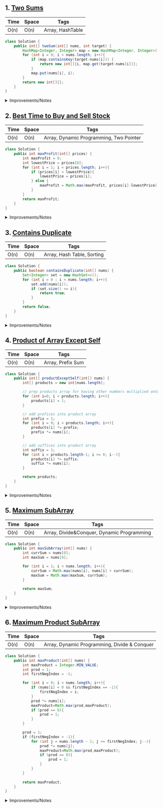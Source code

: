## 1. [Two Sums](https://leetcode.com/problems/two-sum/)

| Time    | Space    | Tags           |
|-------- | -------- | -------------- |
| O(n) | O(n) | Array, HashTable |

```java
class Solution {
    public int[] twoSum(int[] nums, int target) {
        HashMap<Integer, Integer> map = new HashMap<Integer, Integer>();
        for (int i = 0; i < nums.length; i++){
            if (map.containsKey(target-nums[i])) {
                return new int[]{i, map.get(target-nums[i])};
            }
            map.put(nums[i], i);
        }
        return new int[]{};
    }
}
```

<details>
<summary>Improvements/Notes</summary>
<br>
Video
- [video explanation](https://www.youtube.com/watch?v=BoHO04xVeU0)

Improvements
- could be helpful to sort the input array first and then find the indices. this would work if we had a lot of different targets but the same input array everytime.
- could use brute force if memory is a problem (not necessarily iterating through the array twice, but maybe using the contains method). 
- this is pretty hard to understand just from the code. could add descriptive comments or code ?

04/28/24 - after Maximum subarray problem
- is there a dp subproblem here? no i don't think so. you're looking for one particular target in the whole array. you can't break up that array now.
    
</details>

## 2. [Best Time to Buy and Sell Stock](https://leetcode.com/problems/best-time-to-buy-and-sell-stock/)
| Time    | Space    | Tags           |
|-------- | -------- | -------------- |
| O(n) | O(n) | Array, Dynamic Programming, Two Pointer |

```java
class Solution {
    public int maxProfit(int[] prices) {
        int maxProfit = 0;
        int lowestPrice = prices[0];
        for (int i = 1; i < prices.length; i++){
            if (prices[i] < lowestPrice){
                lowestPrice = prices[i];
            } else {
                maxProfit = Math.max(maxProfit, prices[i]-lowestPrice);
            }
        }
        return maxProfit;
    }
}
```

<details>
<summary>Improvements/Notes</summary>
<br>
[Video Explanation](https://www.youtube.com/watch?v=1pkOgXD63yU)

Background 
    - you need to find the lowest number and the highest number in the array such that the lowest number is to the left of the highest number.
    - this is a specific target, you don't need to iterate through the array twice
    - you iterate left to right in the array, starting from the second element (assuming your first element is the lowest)
    - if your new element is smaller than the lowest, replace it
    - otherwise check if your new maxprofit is bigger than your odl max profit and replace if necessary. 

Improvements
- edge cases maybe? look up how to improve this?
- why is this dynamic programming? we didn't really brute force every solution did we?
- 04/28/24 - after Maximum subarray problem
   - is there a dp subproblem here? yes, i think the use of max here to compare between the existing max profit and the new potential profit shows you're creating multiple solutions to the same problem and comparing them for the optimal one. 
</details>


## 3. [Contains Duplicate](https://leetcode.com/problems/contains-duplicate/)
| Time    | Space    | Tags           |
|-------- | -------- | -------------- |
| O(n) | O(n) | Array, Hash Table, Sorting |

```java
class Solution {
    public boolean containsDuplicate(int[] nums) {
        Set<Integer> set = new HashSet<>();
        for (int i = 0 ; i < nums.length; i++){
            set.add(nums[i]);
            if (set.size() <= i){
                return true;
            }
        }
        return false;
    }
}
```

<details>
<summary>Improvements/Notes</summary>
<br>
Improvements
- you can sort the array first if your solution requires less memory
- you can use a hashtable if you need to keep track of exactly how many occurrences came up
- brute force, not exactly sure why youd' need this. maybe if time complexity wasn't a big deal, space complexity was a big deal and you needed easily understandable code. 
</details>

## 4. [Product of Array Except Self](https://leetcode.com/problems/product-of-array-except-self/)
| Time    | Space    | Tags           |
|-------- | -------- | -------------- |
| O(n) | O(n) | Array, Prefix Sum |
```java
class Solution {
    public int[] productExceptSelf(int[] nums) {
        int[] products = new int[nums.length];

        // prep products array for having other numbers multiplied onto it
        for (int i=0; i < products.length; i++){
            products[i] = 1;
        }

        // add prefices into product array
        int prefix = 1;       
        for (int i = 0; i < products.length; i++){
            products[i] *= prefix;
            prefix *= nums[i];
        }

        // add suffices into product array
        int suffix = 1;
        for (int i = products.length-1; i >= 0; i--){
            products[i] *= suffix;
            suffix *= nums[i];
        } 

        return products;
    }
}
```
<details>
<summary>Improvements/Notes</summary>
<br>
Improvements
    - the separate initialization of the prefix and suffix makes the code run slower, but it makes the code more readable so i left it in. 
    - if you want easier to understand code and don't have problems with space complexity, you could have 2 arrays - one for prefix, one for suffix. 
    - if you could remove the zero from your input set, you could likely just find the product once and then divide by each nums[i] - this would make the runtime O(2n) instead of O(3n)
    04/28/24
    - i don't think this is dp because there's exactly one solution, you don't have to compute multiple potential solutions and compare them. 
    - i would not classify this as 2 pointer problem, because the pointers always point to the same 2 indices (one before, and one after). in a 2 pointer problem, I'm assuming the pointers should move based on the comparison between various potential solutions. 
</details>

## 5. [Maximum SubArray](https://leetcode.com/problems/maximum-subarray/)
| Time    | Space    | Tags           |
|-------- | -------- | -------------- |
| O(n) | O(n) | Array, Divide&Conquer, Dynamic Programming |
```java
class Solution {
    public int maxSubArray(int[] nums) {
        int currSum = nums[0];
        int maxSum = nums[0];

        for (int i = 1; i < nums.length; i++){
            currSum = Math.max(nums[i], nums[i] + currSum);
            maxSum = Math.max(maxSum, currSum);
        }
        
        return maxSum;
    }
}
```
<details>
<summary>Improvements/Notes</summary>
<br>
Improvements
    - need to watch video on this: [Max Contiguous Subarray Sum - Cubic Time To Kadane's Algorithm ("Maximum Subarray" on LeetCode)](https://www.youtube.com/watch?v=2MmGzdiKR9Y&pp=ygUqbWF4aW11bSBzdWJhcnJheSBsZWV0Y29kZSBiYWNrIHRvIGJhY2sgc3dl)
        - you're dealing with DP when you need to break up a problem into the same type of subproblems (so that you don't repeat your work - you can think about the idea that if you can use recursion to solve this problem, you can use DP) ?? very shaky on this explanation
        - strong takeaway: in this problem, you can identify the subproblem that gets repeated - you need to find the contiguous subarray with max sum in every array in your problem. if your original array had 8 elements, you need to find this max sum contiguous subarray for subarray[0:0], subarray[0:1], subarray[0:2], subarray[0:3]... subarray[0:8]. you only add on the previous sub array max sum to your new subarray sum if its non negative (has to make your current sum bigger.
        - strong takeaway: both in this explanation and in the other explanations, it seems important to start with the most inefficient solution in interviews and work your way up to the efficient solution. maybe you don't code each solution. you just explain it. 
        - array problems usually should have an O(n) solution. look for it.
    - what would you do if they needed you to actually return the array? hashmap? between each sum and the array it's made up of.

Notes
    - this would be a 2 pointer solution i think if we had to keep track of the arrays. 
</details>

## 6. [Maximum Product SubArray](https://leetcode.com/problems/maximum-product-subarray/description/)
| Time    | Space    | Tags           |
|-------- | -------- | -------------- |
| O(n) | O(n) | Array, Dynamic Programming, Divide & Conquer|
```java
class Solution {
    public int maxProduct(int[] nums) {
        int maxProduct = Integer.MIN_VALUE;
        int prod = 1;
        int firstNegIndex = -1;

        for (int i = 0; i < nums.length; i++){
            if (nums[i] < 0 && firstNegIndex == -1){
                firstNegIndex = i;
            }
            prod *= nums[i];
            maxProduct=Math.max(prod,maxProduct);
            if (prod == 0){
                prod = 1;
            }
        }

        prod = 1;
        if (firstNegIndex > -1){
            for (int j = nums.length - 1; j >= firstNegIndex; j--){
                prod *= nums[j];
                maxProduct=Math.max(prod,maxProduct);
                if (prod == 0){
                    prod = 1;
                }
            }
        }
        
        return maxProduct;
    }
}
```
<details>
<summary>Improvements/Notes</summary>
<br>
Notes
    // categories: array, dp
// subproblem: finding the largest product in each subarray, and seeing if it enhances / increases the product in the next largest subarray

// why their backwards forwards iterating solution works
// all the numbers in the array are whole integers. by default the absolute value of your product will alwasy be growing larger the more numbers you multiply it by, so long as that number is not 0. if it's 0, break the subarray and reset overall product to 1.
// so that leaves only 1 factor whether the value is positive or negative at the end. and that depends on how you're grouping the integers: left to right or right to left. if there are an odd number of negatives, there are only 2 ways to group, leaving the left most negative out (and everything before it) or leaving the right most negative out (and everything after it)
Improvements
    - I added the part of checking only until the firstNeg instead of the whole array, not a big change - but technically more correct. wonder if it affects efficiency or readability. this one just logically makes sense to me. 
<details></details>

## 6. [Find Minimum in Rotated Sorted Array](https://leetcode.com/problems/find-minimum-in-rotated-sorted-array/)
| Time    | Space    | Tags           |
|-------- | -------- | -------------- |
| O(n) | O(n) | Array, Dynamic Programming, Divide & Conquer|
```java

```

<details>
<summary>Overall Journey/Questions</summary>
<br>
    04/28
    - writing this at paris baguette, after doing leetcode for 30 min, feeling exhausted from realizing how much there is I don't know, and realizing I definitely could benefit from not napping every time this happens. (it takes so long to nap and then disengage and re engage with this when i'm feeling better. I'd rather push the tiredness away directly right now)
- how do i know i'll be able to identify questions like this? and identify when to use this solution? i haven't really come across a repeat solution yet. 
- right now, i'm not afraid of doing too much, like having to do 500 leetcode problems instead of 75 - but eventually I'll start becoming afraid of this. Because it'll seem like there's no end. I think I kind of have to commit to doing both: continuing pursuing the path I chose (like doing a list of 75 problems), and entertaining these opportunities to see if i could be learning this faster (like dedicating additional time to watch videos on the patterns behind these problems). And I still promised myself I'd take a mock interview by the time I'm done with those 75 problems. I don't want to delay getting those problems done because I'm watching tangential videos. I should set a hard deadline for getting through these interviews. 
    - it's taking me approximately 30 min / problem right now (just to categorize, try out a solution, and go back understand how to implement the correct solution. not very able to find patterns within these 30 min). i can handle probably 5 per day if I'm diligent, I'm accomplishing maybe 2-3 on a a daily basis though. If I do 5 per day, it should take 2 weeks. I will aim for booking an interview the week of May 13-17.
    - that being said, I found these videos / articles I want to watch / read to understand more about the patterns before I take the mock interview but maybe not before I'm done with these problems. maybe I can understand patterns for one day after each leet code category. (or perhaps before would also work).
    - also just being reminded of the fact that i think i've been looking for patterns for a while and i didn't want to settle for having to do a 1000 problems and not really knowing what type of intuition was built such that i could now pass interviews. I think the fact that those paid workshops led with that offer of showing you the patterns made me believe i had to pay for it. but i think i just had to trust my instinct that i should be looking for patterns, and look for them for free online. and believe that i'd be able to find the patterns online if these people who were asking for so much money were able to find it. I should pay more attention to why some statements appeal to me, rather than immediately believing that blindly following the people who said them will solve all my problems. 

   Array
     - dp intro: https://www.google.com/search?sca_esv=1d62dda5da21c497&sca_upv=1&sxsrf=ACQVn0_Tp_RrN9n6IveIB4RNM0qIVXkyXg:1714331329032&q=best+introduction+to+dynamic+programming&tbm=vid&source=lnms&prmd=vsibnmt&sa=X&ved=2ahUKEwj_sZPvzeWFAxXMODQIHXoCDHQQ0pQJegQICxAB&biw=1440&bih=813&dpr=1#fpstate=ive&vld=cid:baadfd58,vid:Clp5c7HvLqs,st:0
     - patterns: https://hackernoon.com/14-patterns-to-ace-any-coding-interview-question-c5bb3357f6ed
     - really long course on patterns (?) https://www.educative.io/courses/grokking-coding-interview-patterns-java
      - need to watch video on this: [Max Contiguous Subarray Sum - Cubic Time To Kadane's Algorithm ("Maximum Subarray" on LeetCode)](https://www.youtube.com/watch?v=2MmGzdiKR9Y&pp=ygUqbWF4aW11bSBzdWJhcnJheSBsZWV0Y29kZSBiYWNrIHRvIGJhY2sgc3dl)
        - you're dealing with DP when you need to break up a problem into the same type of subproblems (so that you don't repeat your work - you can think about the idea that if you can use recursion to solve this problem, you can use DP) ?? very shaky on this explanation
        - strong takeaway: in this problem, you can identify the subproblem that gets repeated - you need to find the contiguous subarray with max sum in every array in your problem. if your original array had 8 elements, you need to find this max sum contiguous subarray for subarray[0:0], subarray[0:1], subarray[0:2], subarray[0:3]... subarray[0:8]. you only add on the previous sub array max sum to your new subarray sum if its non negative (has to make your current sum bigger.
        - strong takeaway: both in this explanation and in the other explanations, it seems important to start with the most inefficient solution in interviews and work your way up to the efficient solution. maybe you don't code each solution. you just explain it. 
        - array problems usually should have an O(n) solution. look for it.
</details>


